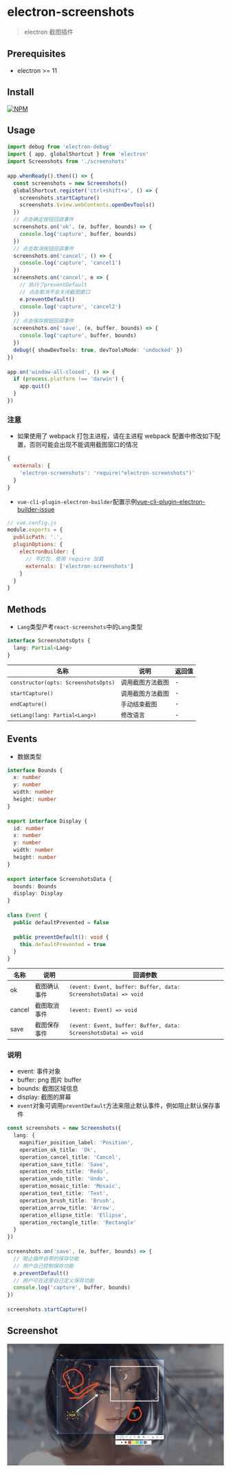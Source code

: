 # electron-screenshots

> electron 截图插件

## Prerequisites

- electron >= 11

## Install

[![NPM](https://nodei.co/npm/electron-screenshots.png?downloads=true&downloadRank=true&stars=true)](https://nodei.co/npm/electron-screenshots/)

## Usage

```ts
import debug from 'electron-debug'
import { app, globalShortcut } from 'electron'
import Screenshots from './screenshots'

app.whenReady().then(() => {
  const screenshots = new Screenshots()
  globalShortcut.register('ctrl+shift+a', () => {
    screenshots.startCapture()
    screenshots.$view.webContents.openDevTools()
  })
  // 点击确定按钮回调事件
  screenshots.on('ok', (e, buffer, bounds) => {
    console.log('capture', buffer, bounds)
  })
  // 点击取消按钮回调事件
  screenshots.on('cancel', () => {
    console.log('capture', 'cancel1')
  })
  screenshots.on('cancel', e => {
    // 执行了preventDefault
    // 点击取消不会关闭截图窗口
    e.preventDefault()
    console.log('capture', 'cancel2')
  })
  // 点击保存按钮回调事件
  screenshots.on('save', (e, buffer, bounds) => {
    console.log('capture', buffer, bounds)
  })
  debug({ showDevTools: true, devToolsMode: 'undocked' })
})

app.on('window-all-closed', () => {
  if (process.platform !== 'darwin') {
    app.quit()
  }
})
```

### 注意

- 如果使用了 webpack 打包主进程，请在主进程 webpack 配置中修改如下配置，否则可能会出现不能调用截图窗口的情况

```js
{
  externals: {
    'electron-screenshots': 'require("electron-screenshots")'
  }
}
```

- `vue-cli-plugin-electron-builder`配置示例[vue-cli-plugin-electron-builder-issue](https://github.com/nashaofu/vue-cli-plugin-electron-builder-issue/blob/0f774a90b09e10b02f86fcb6b50645058fe1a4e8/vue.config.js#L1-L8)

```js
// vue.config.js
module.exports = {
  publicPath: '.',
  pluginOptions: {
    electronBuilder: {
      // 不打包，使用 require 加载
      externals: ['electron-screenshots']
    }
  }
}
```

## Methods

- `Lang`类型产考`react-screenshots`中的`Lang`类型

```ts
interface ScreenshotsOpts {
  lang: Partial<Lang>
}
```

| 名称                                 | 说明             | 返回值 |
| ------------------------------------ | ---------------- | ------ |
| `constructor(opts: ScreenshotsOpts)` | 调用截图方法截图 | -      |
| `startCapture()`                     | 调用截图方法截图 | -      |
| `endCapture() `                      | 手动结束截图     | -      |
| `setLang(lang: Partial<Lang>)`       | 修改语言         | -      |

## Events

- 数据类型

```ts
interface Bounds {
  x: number
  y: number
  width: number
  height: number
}

export interface Display {
  id: number
  x: number
  y: number
  width: number
  height: number
}

export interface ScreenshotsData {
  bounds: Bounds
  display: Display
}

class Event {
  public defaultPrevented = false

  public preventDefault(): void {
    this.defaultPrevented = true
  }
}
```

| 名称   | 说明         | 回调参数                                                        |
| ------ | ------------ | --------------------------------------------------------------- |
| ok     | 截图确认事件 | `(event: Event, buffer: Buffer, data: ScreenshotsData) => void` |
| cancel | 截图取消事件 | `(event: Event) => void`                                        |
| save   | 截图保存事件 | `(event: Event, buffer: Buffer, data: ScreenshotsData) => void` |

### 说明

- event: 事件对象
- buffer: png 图片 buffer
- bounds: 截图区域信息
- display: 截图的屏幕
- `event`对象可调用`preventDefault`方法来阻止默认事件，例如阻止默认保存事件

```ts
const screenshots = new Screenshots({
  lang: {
    magnifier_position_label: 'Position',
    operation_ok_title: 'Ok',
    operation_cancel_title: 'Cancel',
    operation_save_title: 'Save',
    operation_redo_title: 'Redo',
    operation_undo_title: 'Undo',
    operation_mosaic_title: 'Mosaic',
    operation_text_title: 'Text',
    operation_brush_title: 'Brush',
    operation_arrow_title: 'Arrow',
    operation_ellipse_title: 'Ellipse',
    operation_rectangle_title: 'Rectangle'
  }
})

screenshots.on('save', (e, buffer, bounds) => {
  // 阻止插件自带的保存功能
  // 用户自己控制保存功能
  e.preventDefault()
  // 用户可在这里自己定义保存功能
  console.log('capture', buffer, bounds)
})

screenshots.startCapture()
```

## Screenshot

![screenshot](../../screenshot.jpg)
